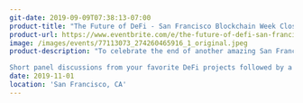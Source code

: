 ```yaml
---
git-date: 2019-09-09T07:38:13-07:00
product-title: "The Future of DeFi - San Francisco Blockchain Week Closing Event & Party"
product-url: https://www.eventbrite.com/e/the-future-of-defi-san-francisco-blockchain-week-closing-event-party-tickets-77221745319
image: /images/events/77113073_274260465916_1_original.jpeg
product-description: "To celebrate the end of another amazing San Francisco Blockchain Week we are throwing a DeFi event & party!

Short panel discussions from your favorite DeFi projects followed by a celebratory party with an open bar."  
date: 2019-11-01
location: 'San Francisco, CA'
---
```

